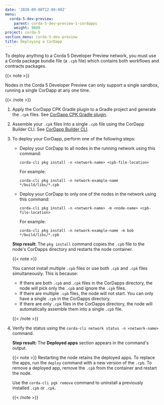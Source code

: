 ```yaml
---
date: '2020-09-08T12:00:00Z'
menu:
  corda-5-dev-preview:
    parent: corda-5-dev-preview-1-cordapps
    weight: 9000
project: corda-5
section_menu: corda-5-dev-preview
title: Deploying a CorDapp
---
```


To deploy anything to a Corda 5 Developer Preview network, you must use a Corda package bundle file (a `.cpb` file) which contains both workflows and contracts packages.

{{< note >}}

Nodes in the Corda 5 Developer Preview can only support a single sandbox, running a single CorDapp at any one time.

{{< /note >}}

1. Apply the CorDapp CPK Gradle plugin to a Gradle project and generate the `.cpk` files. See [CorDapp CPK Gradle plugin](XXX).

2. Assemble your `.cpk` files into a single `.cpb` file using the CorDapp Builder CLI. See [CorDapp Builder CLI](XXX).

3. To deploy your CorDapp, perform one of the following steps:

   * Deploy your CorDapp to all nodes in the running network using this command:

      `corda-cli pkg install -n <network-name> <cpb-file-location>`

      For example:

      `corda-cli pkg install -n network-example-name  */build/libs/*.cpb`

   * Deploy your CorDapp to only one of the nodes in the network using this command:

      `corda-cli pkg install -n <network-name> -m <node-name> <cpb-file-location>`

      For example:

      `corda-cli pkg install -n network-example-name -m bob */build/libs/*.cpb`


    **Step result:** The `pkg install` command copies the `.cpb` file to the node's CorDapps directory and restarts the node container.

   {{< note >}}

   You cannot install multiple `.cpb` files or use both `.cpb` and `.cpk` files simultaneously. This is because:

   * If there are both `.cpb` and `.cpk` files in the CorDapps directory, the node will pick only the `.cpb` and ignore the `.cpk` files.
   * If there are multiple `.cpb` files, the node will not start. You can only have a single `.cpb` in the CorDapps directory.
   * If there are only `.cpk` files in the CorDapps directory, the node will automatically assemble them into a single `.cpb` file.

   {{< /note >}}

4. Verify the status using the `corda-cli network status -n <network-name>` command.

   **Step result:** The **Deployed apps** section appears in the command's output.

   {{< note >}}
   Restarting the node retains the deployed apps. To replace the apps, run the `deploy` command with a new version of the `.cpb`. To remove a deployed app, remove the `.cpb` from the container and restart the node.

   Use the `corda-cli pgk remove` command to uninstall a previously installed `.cpb` or `.cpk`.

   {{< /note >}}
